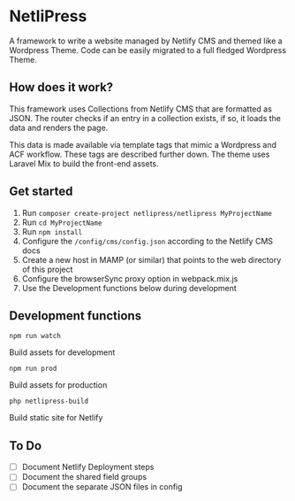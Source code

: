 # NetliPress

A framework to write a website managed by Netlify CMS and themed like a Wordpress Theme.
Code can be easily migrated to a full fledged Wordpress Theme.

## How does it work?

This framework uses Collections from Netlify CMS that are formatted as JSON.
The router checks if an entry in a collection exists, if so, it loads the data and renders the page.

This data is made available via template tags that mimic a Wordpress and ACF workflow. These tags are described further down.
The theme uses Laravel Mix to build the front-end assets.

## Get started

1. Run `composer create-project netlipress/netlipress MyProjectName`
2. Run `cd MyProjectName`
3. Run `npm install`
4. Configure the `/config/cms/config.json` according to the Netlify CMS docs
5. Create a new host in MAMP (or similar) that points to the web directory of this project
6. Configure the browserSync proxy option in webpack.mix.js
7. Use the Development functions below during development

## Development functions
`npm run watch` 

Build assets for development

`npm run prod`

Build assets for production

`php netlipress-build`

Build static site for Netlify

## To Do

- [ ] Document Netlify Deployment steps
- [ ] Document the shared field groups
- [ ] Document the separate JSON files in config
